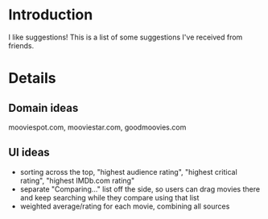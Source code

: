 # Introduction #

I like suggestions! This is a list of some suggestions I've received from friends.


# Details #

## Domain ideas ##
mooviespot.com, mooviestar.com, goodmoovies.com

## UI ideas ##
  * sorting across the top, "highest audience rating", "highest critical rating", "highest IMDb.com rating"
  * separate "Comparing..." list off the side, so users can drag movies there and keep searching while they compare using that list
  * weighted average/rating for each movie, combining all sources